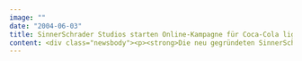 ```yaml
---
image: ""
date: "2004-06-03"
title: SinnerSchrader Studios starten Online-Kampagne für Coca-Cola light Lemon
content: <div class="newsbody"><p><strong>Die neu gegründeten SinnerSchrader Studios betreuen die Marke Coca-Cola light Lemon mit einer Promotion-Kampagne im Online-Kanal. Ziel der Kampagne auf www.coke-light.de ist die Positionierung des innovativen Produkts in einer hedonistisch orientierten Lebenswelt.</strong></p><p>Im Mittelpunkt der Kampagne "Folge Deinem Geschmack" stehen drei interaktive Spiele. Hochwertiges Design, das sich am Illustrationsstil von Zeitgeistmagazinen orientiert, und elegant programmierte Flash-Technologie sorgen dafür, dass dem Besucher ein zeitgemäßes Produkt- und Markenerlebnis vermittelt wird.</p><p>Neben attraktiven Gewinnen –jede Woche winken 10.000 Euro und weitere Fashion Items –werden die relevanten Zielgruppen über ihre avancierte Internetaffinität und ihr ausgeprägtes Markenbewusstsein angesprochen. Spielfreude, Lust an Design und Genuss von Coke light Lemon finden sich in einer Welt zusammen. Über die Online-Präsentation wird das Produkt lebendig und verbindet sich mit einem identifizierbaren Lebensgefühl.</p><p><a href="http&#58;//coke-light.de">coke-light.de</a></p><a href="http&#58;//coke-light.de"></a><p><a href="http&#58;//coke-light.de"></a></p></div>
---
```

